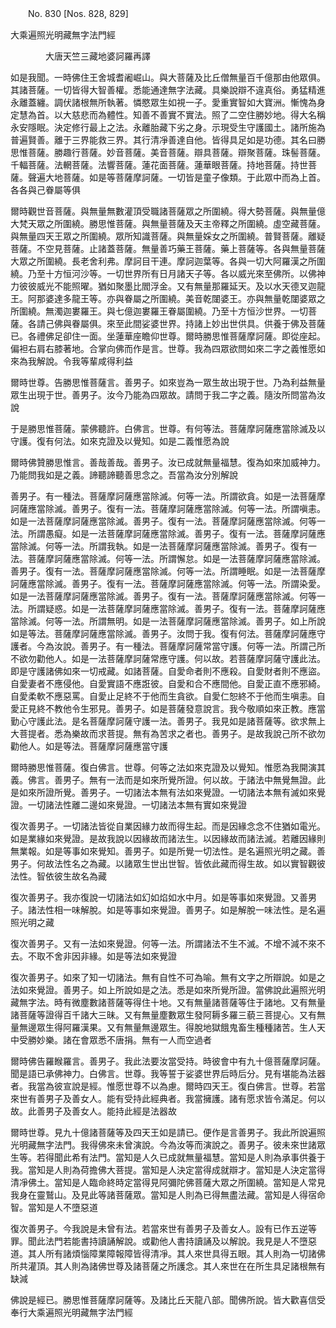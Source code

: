 ﻿　　No. 830 [Nos. 828, 829]

大乘遍照光明藏無字法門經

　　　　大唐天竺三藏地婆訶羅再譯


如是我聞。一時佛住王舍城耆阇崛山。與大菩薩及比丘僧無量百千億那由他眾俱。其諸菩薩。一切皆得大智善權。悉能通達無字法藏。具樂說辯不違真俗。勇猛精進永離蓋纏。調伏諸根無所執著。憐愍眾生如視一子。愛重實智如大寶洲。慚愧為身定慧為首。以大慈悲而為體性。知善不善實不實法。照了二空住勝妙地。得大名稱永安隱眠。決定修行最上之法。永離胎藏下劣之身。示現受生守護國土。諸所施為普遍賢善。離于三界能救三界。其行清凈善達自他。皆得具足如是功德。其名曰勝思惟菩薩。勝趣行菩薩。妙音菩薩。美音菩薩。辯具菩薩。辯聚菩薩。珠髻菩薩。千輻菩薩。法輞菩薩。法響菩薩。蓮花面菩薩。蓮華眼菩薩。持地菩薩。持世菩薩。聲遍大地菩薩。如是等菩薩摩訶薩。一切皆是童子像類。于此眾中而為上首。各各與己眷屬等俱

爾時觀世音菩薩。與無量無數灌頂受職諸菩薩眾之所圍繞。得大勢菩薩。與無量億大梵天眾之所圍繞。勝思惟菩薩。與無量菩薩及天主帝釋之所圍繞。虛空藏菩薩。與無量四天王眾之所圍繞。眾所知識菩薩。與無量婇女之所圍繞。普賢菩薩。離疑菩薩。不空見菩薩。止諸蓋菩薩。無量善巧藥王菩薩。藥上菩薩等。各與無量菩薩大眾之所圍繞。長老舍利弗。摩訶目干連。摩訶迦葉等。各與一切大阿羅漢之所圍繞。乃至十方恒河沙等。一切世界所有日月諸天子等。各以威光來至佛所。以佛神力彼彼威光不能照曜。猶如聚墨比閻浮金。又有無量那羅延天。及以水天德叉迦龍王。阿那婆達多龍王等。亦與眷屬之所圍繞。美音乾闥婆王。亦與無量乾闥婆眾之所圍繞。無濁迦婁羅王。與七億迦婁羅王眷屬圍繞。乃至十方恒沙世界。一切菩薩。各請己佛與眷屬俱。來至此間娑婆世界。持諸上妙出世供具。供養于佛及菩薩已。各禮佛足卻住一面。坐蓮華座瞻仰世尊。爾時勝思惟菩薩摩訶薩。即從座起。偏袒右肩右膝著地。合掌向佛而作是言。世尊。我為四眾欲問如來二字之義惟愿如來為我解說。令我等輩咸得利益

爾時世尊。告勝思惟菩薩言。善男子。如來豈為一眾生故出現于世。乃為利益無量眾生出現于世。善男子。汝今乃能為四眾故。請問于我二字之義。隨汝所問當為汝說

于是勝思惟菩薩。蒙佛聽許。白佛言。世尊。有何等法。菩薩摩訶薩應當除滅及以守護。復有何法。如來克證及以覺知。如是二義惟愿為說

爾時佛贊勝思惟言。善哉善哉。善男子。汝已成就無量福慧。復為如來加威神力。乃能問我如是之義。諦聽諦聽善思念之。吾當為汝分別解說

善男子。有一種法。菩薩摩訶薩應當除滅。何等一法。所謂欲貪。如是一法菩薩摩訶薩應當除滅。善男子。復有一法。菩薩摩訶薩應當除滅。何等一法。所謂嗔恚。如是一法菩薩摩訶薩應當除滅。善男子。復有一法。菩薩摩訶薩應當除滅。何等一法。所謂愚癡。如是一法菩薩摩訶薩應當除滅。善男子。復有一法。菩薩摩訶薩應當除滅。何等一法。所謂我執。如是一法菩薩摩訶薩應當除滅。善男子。復有一法。菩薩摩訶薩應當除滅。何等一法。所謂懈怠。如是一法菩薩摩訶薩應當除滅。善男子。復有一法。菩薩摩訶薩應當除滅。何等一法。所謂睡眠。如是一法菩薩摩訶薩應當除滅。善男子。復有一法。菩薩摩訶薩應當除滅。何等一法。所謂染愛。如是一法菩薩摩訶薩應當除滅。善男子。復有一法。菩薩摩訶薩應當除滅。何等一法。所謂疑惑。如是一法菩薩摩訶薩應當除滅。善男子。復有一法。菩薩摩訶薩應當除滅。何等一法。所謂無明。如是一法菩薩摩訶薩應當除滅。善男子。如上所說如是等法。菩薩摩訶薩應當除滅。善男子。汝問于我。復有何法。菩薩摩訶薩應守護者。今為汝說。善男子。有一種法。菩薩摩訶薩常當守護。何等一法。所謂己所不欲勿勸他人。如是一法菩薩摩訶薩常應守護。何以故。若菩薩摩訶薩守護此法。即是守護諸佛如來一切戒藏。如諸菩薩。自愛命者則不應殺。自愛財者則不應盜。自愛妻者不應侵他。自愛實語不應誑彼。自愛和合不應間他。自愛正直不應邪綺。自愛柔軟不應惡罵。自愛止足終不于他而生貪欲。自愛仁恕終不于他而生嗔恚。自愛正見終不教他令生邪見。善男子。如是菩薩發意說言。我今敬順如來正教。應當勤心守護此法。是名菩薩摩訶薩守護一法。善男子。我見如是諸菩薩等。欲求無上大菩提者。悉為樂故而求菩提。無有為苦求之者也。善男子。是故我說己所不欲勿勸他人。如是等法。菩薩摩訶薩應當守護

爾時勝思惟菩薩。復白佛言。世尊。何等之法如來克證及以覺知。惟愿為我開演其義。佛言。善男子。無有一法而是如來所覺所證。何以故。于諸法中無覺無證。此是如來所證所覺。善男子。一切諸法本無有法如來覺證。一切諸法本無有滅如來覺證。一切諸法性離二邊如來覺證。一切諸法本無有實如來覺證

復次善男子。一切諸法皆從自業因緣力故而得生起。而是因緣念念不住猶如電光。如是業緣如來覺證。是故我說以因緣故而諸法生。以因緣故而諸法滅。若離因緣則無業報。如是等事如來覺知。善男子。如是所覺一切法性。是名遍照光明之藏。善男子。何故法性名之為藏。以諸眾生世出世智。皆依此藏而得生故。如以實智觀彼法性。智依彼生故名為藏

復次善男子。我亦復說一切諸法如幻如焰如水中月。如是等事如來覺證。又善男子。諸法性相一味解脫。如是等事如來覺證。善男子。如是解脫一味法性。是名遍照光明之藏

復次善男子。又有一法如來覺證。何等一法。所謂諸法不生不滅。不增不減不來不去。不取不舍非因非緣。如是等法如來覺證

復次善男子。如來了知一切諸法。無有自性不可為喻。無有文字之所辯說。如是之法如來覺證。善男子。如上所說如是之法。悉是如來所覺所證。當佛說此遍照光明藏無字法。時有微塵數諸菩薩等得住十地。又有無量諸菩薩等住于諸地。又有無量諸菩薩等證得百千諸大三昧。又有無量塵數眾生發阿耨多羅三藐三菩提心。又有無量無邊眾生得阿羅漢果。又有無量無邊眾生。得脫地獄餓鬼畜生種種諸苦。生人天中受勝妙樂。諸在會眾悉不唐捐。無有一人而空過者

爾時佛告羅睺羅言。善男子。我此法要汝當受持。時彼會中有九十億菩薩摩訶薩。聞是語已承佛神力。白佛言。世尊。我等誓于娑婆世界后時后分。見有堪能為法器者。我當為彼宣說是經。惟愿世尊不以為慮。爾時四天王。復白佛言。世尊。若當來世有善男子及善女人。能有受持此經典者。我當擁護。諸有愿求皆令滿足。何以故。此善男子及善女人。能持此經是法器故

爾時世尊。見九十億諸菩薩等及四天王如是請已。便作是言善男子。我此所說遍照光明藏無字法門。我得佛來未曾演說。今為汝等而演說之。善男子。彼未來世諸眾生等。若得聞此希有法門。當知是人久已成就無量福慧。當知是人則為承事供養于我。當知是人則為荷擔佛大菩提。當知是人決定當得成就辯才。當知是人決定當得清凈佛土。當知是人臨命終時定當得見阿彌陀佛菩薩大眾之所圍繞。當知是人常見我身在靈鷲山。及見此等諸菩薩眾。當知是人則為已得無盡法藏。當知是人得宿命智。當知是人不墮惡道

復次善男子。今我說是未曾有法。若當來世有善男子及善女人。設有已作五逆等罪。聞此法門若能書持讀誦解說。或勸他人書持讀誦及以解說。我見是人不墮惡道。其人所有諸煩惱障業障報障皆得清凈。其人來世具得五眼。其人則為一切諸佛所共灌頂。其人則為諸佛世尊及諸菩薩之所護念。其人來世在在所生具足諸根無有缺減

佛說是經已。勝思惟菩薩摩訶薩等。及諸比丘天龍八部。聞佛所說。皆大歡喜信受奉行大乘遍照光明藏無字法門經
